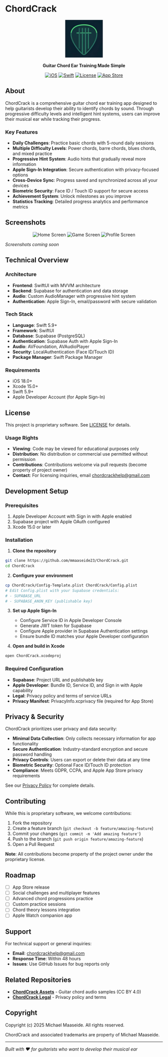 # ChordCrack

<div align="center">
  <img src="assets/chordcrack-logo.png" alt="ChordCrack Logo" width="120" height="120">
  
  **Guitar Chord Ear Training Made Simple**
  
  [![iOS](https://img.shields.io/badge/iOS-18.0+-blue.svg)](https://developer.apple.com/ios/)
  [![Swift](https://img.shields.io/badge/Swift-5.9-orange.svg)](https://swift.org/)
  [![License](https://img.shields.io/badge/License-Proprietary-red.svg)](LICENSE)
  [![App Store](https://img.shields.io/badge/App%20Store-Coming%20Soon-green.svg)](https://apps.apple.com)
</div>

## About

ChordCrack is a comprehensive guitar chord ear training app designed to help guitarists develop their ability to identify chords by sound. Through progressive difficulty levels and intelligent hint systems, users can improve their musical ear while tracking their progress.

### Key Features

- **Daily Challenges**: Practice basic chords with 5-round daily sessions
- **Multiple Difficulty Levels**: Power chords, barre chords, blues chords, and mixed practice
- **Progressive Hint System**: Audio hints that gradually reveal more information
- **Apple Sign-In Integration**: Secure authentication with privacy-focused options
- **Cross-Device Sync**: Progress saved and synchronized across all your devices
- **Biometric Security**: Face ID / Touch ID support for secure access
- **Achievement System**: Unlock milestones as you improve
- **Statistics Tracking**: Detailed progress analytics and performance metrics

## Screenshots

<div align="center">
  <img src=".github/assets/screenshot-home.png" alt="Home Screen" width="200">
  <img src=".github/assets/screenshot-game.png" alt="Game Screen" width="200">
  <img src=".github/assets/screenshot-profile.png" alt="Profile Screen" width="200">
</div>

*Screenshots coming soon*

## Technical Overview

### Architecture
- **Frontend**: SwiftUI with MVVM architecture
- **Backend**: Supabase for authentication and data storage
- **Audio**: Custom AudioManager with progressive hint system
- **Authentication**: Apple Sign-In, email/password with secure validation

### Tech Stack
- **Language**: Swift 5.9+
- **Framework**: SwiftUI
- **Database**: Supabase (PostgreSQL)
- **Authentication**: Supabase Auth with Apple Sign-In
- **Audio**: AVFoundation, AVAudioPlayer
- **Security**: LocalAuthentication (Face ID/Touch ID)
- **Package Manager**: Swift Package Manager

### Requirements
- iOS 18.0+
- Xcode 15.0+
- Swift 5.9+
- Apple Developer Account (for Apple Sign-In)

## License

This project is proprietary software. See [LICENSE](LICENSE) for details.

### Usage Rights
- **Viewing**: Code may be viewed for educational purposes only
- **Distribution**: No distribution or commercial use permitted without permission
- **Contributions**: Contributions welcome via pull requests (become property of project owner)
- **Contact**: For licensing inquiries, email chordcrackhelp@gmail.com

## Development Setup

### Prerequisites
1. Apple Developer Account with Sign in with Apple enabled
2. Supabase project with Apple OAuth configured
3. Xcode 15.0 or later

### Installation

1. **Clone the repository**
```bash
git clone https://github.com/mmaaseide23/ChordCrack.git
cd ChordCrack
```

2. **Configure your environment**
```bash
cp ChordCrack/Config-Template.plist ChordCrack/Config.plist
# Edit Config.plist with your Supabase credentials:
# - SUPABASE_URL
# - SUPABASE_ANON_KEY (publishable key)
```

3. **Set up Apple Sign-In**
   - Configure Service ID in Apple Developer Console
   - Generate JWT token for Supabase
   - Configure Apple provider in Supabase Authentication settings
   - Ensure bundle ID matches your Apple Developer configuration

4. **Open and build in Xcode**
```bash
open ChordCrack.xcodeproj
```

### Required Configuration
- **Supabase**: Project URL and publishable key
- **Apple Developer**: Bundle ID, Service ID, and Sign in with Apple capability
- **Legal**: Privacy policy and terms of service URLs
- **Privacy Manifest**: PrivacyInfo.xcprivacy file (required for App Store)

## Privacy & Security

ChordCrack prioritizes user privacy and data security:

- **Minimal Data Collection**: Only collects necessary information for app functionality
- **Secure Authentication**: Industry-standard encryption and secure password handling
- **Privacy Controls**: Users can export or delete their data at any time
- **Biometric Security**: Optional Face ID/Touch ID protection
- **Compliance**: Meets GDPR, CCPA, and Apple App Store privacy requirements

See our [Privacy Policy](https://mmaaseide23.github.io/ChordCrack-Legal/privacy.html) for complete details.

## Contributing

While this is proprietary software, we welcome contributions:

1. Fork the repository
2. Create a feature branch (`git checkout -b feature/amazing-feature`)
3. Commit your changes (`git commit -m 'Add amazing feature'`)
4. Push to the branch (`git push origin feature/amazing-feature`)
5. Open a Pull Request

**Note**: All contributions become property of the project owner under the proprietary license.

## Roadmap

- [ ] App Store release
- [ ] Social challenges and multiplayer features
- [ ] Advanced chord progressions practice
- [ ] Custom practice sessions
- [ ] Chord theory lessons integration
- [ ] Apple Watch companion app

## Support

For technical support or general inquiries:
- **Email**: chordcrackhelp@gmail.com
- **Response Time**: Within 48 hours
- **Issues**: Use GitHub Issues for bug reports only

## Related Repositories

- **[ChordCrack Assets](https://github.com/mmaaseide23/ChordCrack_Assets)** - Guitar chord audio samples (CC BY 4.0)
- **[ChordCrack Legal](https://github.com/mmaaseide23/ChordCrack-Legal)** - Privacy policy and terms

## Copyright

Copyright (c) 2025 Michael Maaseide. All rights reserved.

ChordCrack and associated trademarks are property of Michael Maaseide.

---

*Built with ❤️ for guitarists who want to develop their musical ear*
